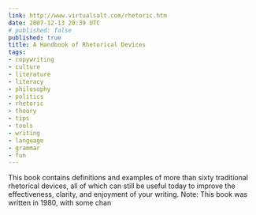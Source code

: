 ```yaml
---
link: http://www.virtualsalt.com/rhetoric.htm
date: 2007-12-13 20:39 UTC
# published: false
published: true
title: A Handbook of Rhetorical Devices
tags:
- copywriting
- culture
- literature
- literacy
- philosophy
- politics
- rhetoric
- theory
- tips
- tools
- writing
- language
- grammar
- fun
---
```


This book contains definitions and examples of more than sixty traditional rhetorical devices, all of which can still be useful today to improve the effectiveness, clarity, and enjoyment of your writing. Note: This book was written in 1980, with some chan

